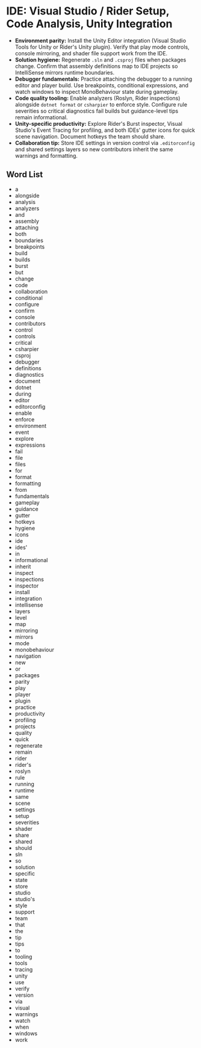 # IDE: Visual Studio / Rider Setup, Code Analysis, Unity Integration
- **Environment parity:** Install the Unity Editor integration (Visual Studio Tools for Unity or Rider's Unity plugin). Verify that play mode controls, console mirroring, and shader file support work from the IDE.
- **Solution hygiene:** Regenerate `.sln` and `.csproj` files when packages change. Confirm that assembly definitions map to IDE projects so IntelliSense mirrors runtime boundaries.
- **Debugger fundamentals:** Practice attaching the debugger to a running editor and player build. Use breakpoints, conditional expressions, and watch windows to inspect MonoBehaviour state during gameplay.
- **Code quality tooling:** Enable analyzers (Roslyn, Rider inspections) alongside `dotnet format` or `csharpier` to enforce style. Configure rule severities so critical diagnostics fail builds but guidance-level tips remain informational.
- **Unity-specific productivity:** Explore Rider's Burst inspector, Visual Studio's Event Tracing for profiling, and both IDEs' gutter icons for quick scene navigation. Document hotkeys the team should share.
- **Collaboration tip:** Store IDE settings in version control via `.editorconfig` and shared settings layers so new contributors inherit the same warnings and formatting.

## Word List
- a
- alongside
- analysis
- analyzers
- and
- assembly
- attaching
- both
- boundaries
- breakpoints
- build
- builds
- burst
- but
- change
- code
- collaboration
- conditional
- configure
- confirm
- console
- contributors
- control
- controls
- critical
- csharpier
- csproj
- debugger
- definitions
- diagnostics
- document
- dotnet
- during
- editor
- editorconfig
- enable
- enforce
- environment
- event
- explore
- expressions
- fail
- file
- files
- for
- format
- formatting
- from
- fundamentals
- gameplay
- guidance
- gutter
- hotkeys
- hygiene
- icons
- ide
- ides'
- in
- informational
- inherit
- inspect
- inspections
- inspector
- install
- integration
- intellisense
- layers
- level
- map
- mirroring
- mirrors
- mode
- monobehaviour
- navigation
- new
- or
- packages
- parity
- play
- player
- plugin
- practice
- productivity
- profiling
- projects
- quality
- quick
- regenerate
- remain
- rider
- rider's
- roslyn
- rule
- running
- runtime
- same
- scene
- settings
- setup
- severities
- shader
- share
- shared
- should
- sln
- so
- solution
- specific
- state
- store
- studio
- studio's
- style
- support
- team
- that
- the
- tip
- tips
- to
- tooling
- tools
- tracing
- unity
- use
- verify
- version
- via
- visual
- warnings
- watch
- when
- windows
- work
